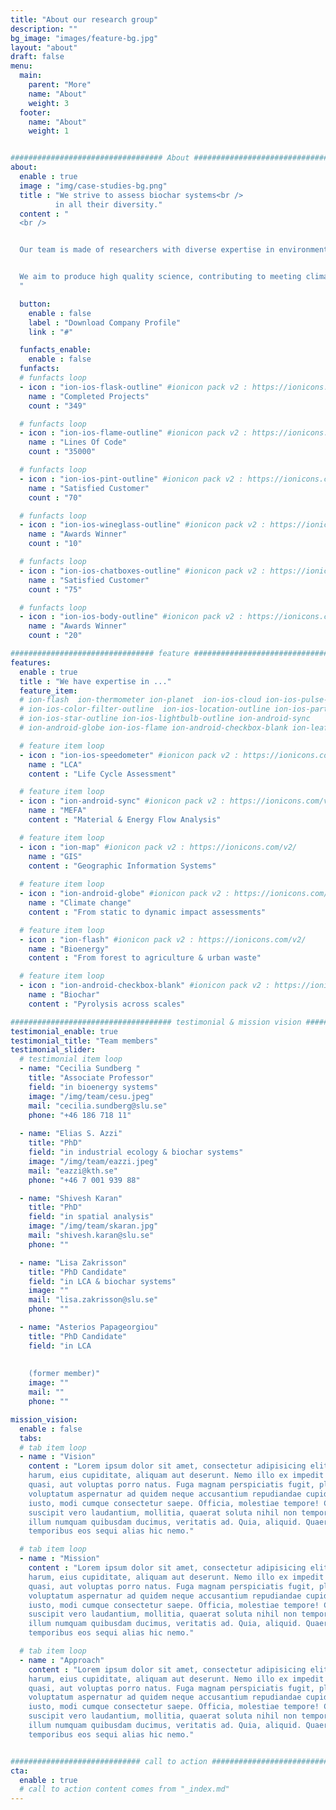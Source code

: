 ```yaml
---
title: "About our research group"
description: ""
bg_image: "images/feature-bg.jpg"
layout: "about"
draft: false
menu:
  main:
    parent: "More"
    name: "About"
    weight: 3
  footer:
    name: "About"
    weight: 1


################################## About #####################################
about:
  enable : true
  image : "img/case-studies-bg.png"
  title : "We strive to assess biochar systems<br />
          in all their diversity."
  content : "
  <br />


  Our team is made of researchers with diverse expertise in environmental systems analysis, spatial analysis, but also environmental policy. We collaborate with other research groups in Sweden & internationally, as well as with the public & private sectors.


  We aim to produce high quality science, contributing to meeting climate & sustainability objectives.
  "

  button:
    enable : false
    label : "Download Company Profile"
    link : "#"

  funfacts_enable:
    enable : false
  funfacts:
  # funfacts loop
  - icon : "ion-ios-flask-outline" #ionicon pack v2 : https://ionicons.com/v2/
    name : "Completed Projects"
    count : "349"

  # funfacts loop
  - icon : "ion-ios-flame-outline" #ionicon pack v2 : https://ionicons.com/v2/
    name : "Lines Of Code"
    count : "35000"

  # funfacts loop
  - icon : "ion-ios-pint-outline" #ionicon pack v2 : https://ionicons.com/v2/
    name : "Satisfied Customer"
    count : "70"

  # funfacts loop
  - icon : "ion-ios-wineglass-outline" #ionicon pack v2 : https://ionicons.com/v2/
    name : "Awards Winner"
    count : "10"

  # funfacts loop
  - icon : "ion-ios-chatboxes-outline" #ionicon pack v2 : https://ionicons.com/v2/
    name : "Satisfied Customer"
    count : "75"

  # funfacts loop
  - icon : "ion-ios-body-outline" #ionicon pack v2 : https://ionicons.com/v2/
    name : "Awards Winner"
    count : "20"

################################ feature #####################################
features:
  enable : true
  title : "We have expertise in ..."
  feature_item:
  # ion-flash  ion-thermometer ion-planet  ion-ios-cloud ion-ios-pulse-strong ion-ios-speedometer-outline
  # ion-ios-color-filter-outline  ion-ios-location-outline ion-ios-partlysunny-outline ion-settings ion-map
  # ion-ios-star-outline ion-ios-lightbulb-outline ion-android-sync
  # ion-android-globe ion-ios-flame ion-android-checkbox-blank ion-leaf

  # feature item loop
  - icon : "ion-ios-speedometer" #ionicon pack v2 : https://ionicons.com/v2/
    name : "LCA"
    content : "Life Cycle Assessment"

  # feature item loop
  - icon : "ion-android-sync" #ionicon pack v2 : https://ionicons.com/v2/
    name : "MEFA"
    content : "Material & Energy Flow Analysis"

  # feature item loop
  - icon : "ion-map" #ionicon pack v2 : https://ionicons.com/v2/
    name : "GIS"
    content : "Geographic Information Systems" 
  
  # feature item loop
  - icon : "ion-android-globe" #ionicon pack v2 : https://ionicons.com/v2/
    name : "Climate change"
    content : "From static to dynamic impact assessments"

  # feature item loop
  - icon : "ion-flash" #ionicon pack v2 : https://ionicons.com/v2/
    name : "Bioenergy"
    content : "From forest to agriculture & urban waste"

  # feature item loop
  - icon : "ion-android-checkbox-blank" #ionicon pack v2 : https://ionicons.com/v2/
    name : "Biochar"
    content : "Pyrolysis across scales"

#################################### testimonial & mission vision #######################################
testimonial_enable: true
testimonial_title: "Team members"
testimonial_slider:
  # testimonial item loop
  - name: "Cecilia Sundberg "
    title: "Associate Professor"
    field: "in bioenergy systems"
    image: "/img/team/cesu.jpeg"
    mail: "cecilia.sundberg@slu.se"
    phone: "+46 186 718 11"
  
  - name: "Elias S. Azzi"
    title: "PhD"
    field: "in industrial ecology & biochar systems"
    image: "/img/team/eazzi.jpeg"
    mail: "eazzi@kth.se"
    phone: "+46 7 001 939 88"

  - name: "Shivesh Karan"
    title: "PhD"
    field: "in spatial analysis"
    image: "/img/team/skaran.jpg"
    mail: "shivesh.karan@slu.se"
    phone: ""

  - name: "Lisa Zakrisson"
    title: "PhD Candidate"
    field: "in LCA & biochar systems"
    image: ""
    mail: "lisa.zakrisson@slu.se"
    phone: ""

  - name: "Asterios Papageorgiou"
    title: "PhD Candidate"
    field: "in LCA
    
    
    (former member)"
    image: ""
    mail: ""
    phone: ""

mission_vision:
  enable : false
  tabs:
  # tab item loop
  - name : "Vision"
    content : "Lorem ipsum dolor sit amet, consectetur adipisicing elit. Inventore nobis ducimus facere repellat
    harum, eius cupiditate, aliquam aut deserunt. Nemo illo ex impedit autem quod nobis architecto, velit
    quasi, aut voluptas porro natus. Fuga magnam perspiciatis fugit, placeat possimus officia non ducimus
    voluptatum aspernatur ad quidem neque accusantium repudiandae cupiditate nobis corporis, cum facere
    iusto, modi cumque consectetur saepe. Officia, molestiae tempore! Consequatur ipsa consequuntur saepe
    suscipit vero laudantium, mollitia, quaerat soluta nihil non tempore, quos dignissimos quasi ab officiis
    illum numquam quibusdam ducimus, veritatis ad. Quia, aliquid. Quaerat quos ducimus ipsam amet minus
    temporibus eos sequi alias hic nemo."

  # tab item loop
  - name : "Mission"
    content : "Lorem ipsum dolor sit amet, consectetur adipisicing elit. Inventore nobis ducimus facere repellat
    harum, eius cupiditate, aliquam aut deserunt. Nemo illo ex impedit autem quod nobis architecto, velit
    quasi, aut voluptas porro natus. Fuga magnam perspiciatis fugit, placeat possimus officia non ducimus
    voluptatum aspernatur ad quidem neque accusantium repudiandae cupiditate nobis corporis, cum facere
    iusto, modi cumque consectetur saepe. Officia, molestiae tempore! Consequatur ipsa consequuntur saepe
    suscipit vero laudantium, mollitia, quaerat soluta nihil non tempore, quos dignissimos quasi ab officiis
    illum numquam quibusdam ducimus, veritatis ad. Quia, aliquid. Quaerat quos ducimus ipsam amet minus
    temporibus eos sequi alias hic nemo."

  # tab item loop
  - name : "Approach"
    content : "Lorem ipsum dolor sit amet, consectetur adipisicing elit. Inventore nobis ducimus facere repellat
    harum, eius cupiditate, aliquam aut deserunt. Nemo illo ex impedit autem quod nobis architecto, velit
    quasi, aut voluptas porro natus. Fuga magnam perspiciatis fugit, placeat possimus officia non ducimus
    voluptatum aspernatur ad quidem neque accusantium repudiandae cupiditate nobis corporis, cum facere
    iusto, modi cumque consectetur saepe. Officia, molestiae tempore! Consequatur ipsa consequuntur saepe
    suscipit vero laudantium, mollitia, quaerat soluta nihil non tempore, quos dignissimos quasi ab officiis
    illum numquam quibusdam ducimus, veritatis ad. Quia, aliquid. Quaerat quos ducimus ipsam amet minus
    temporibus eos sequi alias hic nemo."


############################# call to action #################################
cta:
  enable : true
  # call to action content comes from "_index.md"
---
```

